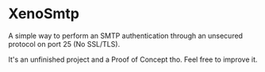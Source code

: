 # XenoSmtp
A simple way to perform an SMTP authentication through an unsecured protocol on port 25 (No SSL/TLS).

It's an unfinished project and a Proof of Concept tho. Feel free to improve it.
